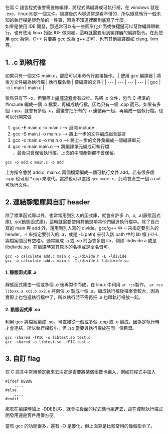 在寫 C 語言程式後會需要做編譯，將程式碼編譯成可執行檔，在 windows 就是 .exe，linux 則是一個文件。編譯後的內容通常是看不懂的，所以隨意執行一個未知的執行檔是很危險的一件事，因為不知道裡面到底寫了什麼。\
如果是使用 IDE 開發，那通常可以有一些圖形化介面或快捷鍵可以幫你編譯跟執行，也有使用 linux 搭配 IDE 做開發，這時就需要用到編譯器的編譯指令。在此使用 gcc 為例，C++ 只要將 gcc 改為 g++ 即可，也有其他編譯器如 clang, llvm 等。

## 1. .c 到執行檔
如果只有一個文件 main.c，那麼可以用命令行直接操作。
| 使用 gcc 編譯器 | 將後方文件編為執行檔 | 執行檔名稱 | 要編譯的文件 |
| --- | --- | --- | --- |
| gcc | -o | main | main.c |

雖然只有下 -o，但實際上[編譯流程](https://github.com/JrPhy/C_tutorial/blob/main/CH6-%E7%B7%A8%E8%AD%AF%E6%B5%81%E7%A8%8B%E8%88%87%E9%A0%90%E8%99%95%E7%90%86.md)會有四步。先將 .c 文件，包含 C 標準的 #include 編成一個 .o 檔案，再編成執行檔。因為只有一個 .cpp 而已，如果有多個 .cpp，就會有多個 .o，最後會把所有的 .o 連結再一起，再編成一個執行檔。也可以分開來做
1. gcc -E main.c -o main.i --> 展開 include
2. gcc -S main.i -o main.s --> 將上一步的文件編成組合語言
3. gcc -c main.s -o main.o --> 將上一步的文件彙編成一個編譯單元
4. gcc -o main main.o --> 將編譯單元編成可執行檔\
，最後只會保留執行檔，上面的中間產物都不會保留。
```
gcc -o add.c main.c -o add
```
上方指令會將 add.c, main.c 兩個檔案編成一個可執行文件 add。若有很多個 .cpp 也可用 *.cpp 來取代。當然也可以直接 ```gcc main.c```，此時會產生一個 a.out 可執行文件。

## 2. 連結靜態庫與自訂 header
除了標準函式庫以外，也常常用到別人的函式庫，就會有許多 .h, .o, .a(靜態函式庫), .so(動態函式庫)，這時就需要使用其他選項將他們編進執行檔中。除了自己寫的 main 與 add 外，還用到別人寫的 divide。gcc/g++ 中 -I 來指定要引入的 header，-l 來指定要引入的 .a，或是 -L(path) 來引入該 path 中的 lib 檔 (-I/-L 與檔案間沒有空格)。通常編成 .a 或 .so 前面會多個 lib，例如 libdivide.a 或是 libdivide.so，在編譯時寫其原本的名稱或是全名皆可。
```
gcc -o calculate add.c main.c -I./divide.h -L -ldivide
gcc -o calculate add.c main.c -I./divide.h libdivide.so
```

#### 1. 靜態函式庫 .a
靜態函式庫由一個或多個 .o 後再製作而成，在 linux 中利用 ```ar rcs```製作。 ```ar rcs libxxx.a xx1.o xx2.o``` 將兩個 .o 製成一個 .a。編成執行檔後檔案會較大，因為實際上也包進執行檔中了，所以執行時不需再把 .a 也跟執行檔放一起。

#### 2. 動態函式庫 .so
利用 gcc 將檔案編成 .so，可直接從一個或多個 .cpp 或 .o 編成。因為是執行時才會連結，所以執行檔較小，但 .so 當要與執行檔放在同一個目錄。
```
gcc -shared -fPIC -o libtest.so test.o
gcc -shared -o libtest.so -fPIC test.c
```

## 3. 自訂 flag
在 C 語言中常用預定義來去決定是否要將某個函數也編入，例如在程式中加入
```
#ifdef DEBUG
    ....
#else
    ....
#endif
```
那麼在編譯時加上 -DDEBUG，就會把後面的程式碼也編進去，這在控制執行檔式開發用還是客戶用很方便。

當然 gcc 的功能很多，還有 -O 是優化，但上面算是比較常用的幾個指令了。
